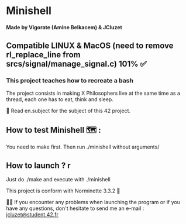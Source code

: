 # Minishell 
#### Made by Vigorate (Amine Belkacem) & JCluzet
## Compatible LINUX & MacOS (need to remove rl_replace_line from srcs/signal/manage_signal.c) 101% ✅
### This project teaches how to recreate a bash
The project consists in making X Philosophers live at the same time as a thread, each one has to eat, think and sleep.

📌 Read en.subject for the subject of this 42 project.

## How to test Minishell 🗺 :

You need to make first.
Then run ./minishell without arguments/

## How to launch ? r

Just do ./make
and execute with ./minishell

This project is conform with Norminette 3.3.2 📌

👋🏼 If you encounter any problems when launching the program or if you have any questions, don't hesitate to send me an e-mail : jcluzet@student.42.fr 
